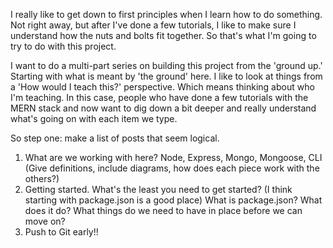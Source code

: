 I really like to get down to first principles when I learn how to do something. Not right away, but after I've done a few tutorials, I like to make sure I understand how the nuts and bolts fit together. So that's what I'm going to try to do with this project.

I want to do a multi-part series on building this project from the 'ground up.' Starting with what is meant by 'the ground' here. I like to look at things from a 'How would I teach this?' perspective. Which means thinking about who I'm teaching. In this case, people who have done a few tutorials with the MERN stack and now want to dig down a bit deeper and really understand what's going on with each item we type. 

So step one: make a list of posts that seem logical.
1.  What are we working with here? Node, Express, Mongo, Mongoose, CLI (Give definitions, include diagrams, how does each piece work with the others?)
2.  Getting started. What's the least you need to get started? (I think starting with package.json is a good place) What is package.json? What does it do? What things do we need to have in place before we can move on?
3.  Push to Git early!!